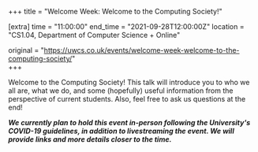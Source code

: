 +++
title = "Welcome Week: Welcome to the Computing Society!"

[extra]
time = "11:00:00"
end_time = "2021-09-28T12:00:00Z"
location = "CS1.04, Department of Computer Science + Online"

original = "https://uwcs.co.uk/events/welcome-week-welcome-to-the-computing-society/"    
+++

Welcome to the Computing Society\! This talk will introduce you to who we all are, what we do, and some (hopefully) useful information from the perspective of current students. Also, feel free to ask us questions at the end\!

***We currently plan to hold this event in-person following the University's COVID-19 guidelines, in addition to livestreaming the event. We will provide links and more details closer to the time.***

